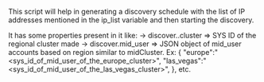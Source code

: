 This script will help in generating a discovery schedule with the list of IP addresses mentioned in the ip_list variable and then starting the discovery.

It has some properties present in it like:
    -> discover.<region>.cluster => SYS ID of the regional cluster made
    -> discover.mid_user => JSON object of mid_user accounts based on region similar to midCluster.
        Ex:
            {
                "europe":"<sys_id_of_mid_user_of_the_europe_cluster>",
                "las_vegas":"<sys_id_of_mid_user_of_the_las_vegas_cluster>",
            }, etc.
